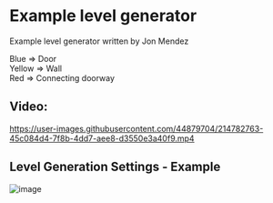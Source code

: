 # Example level generator
Example level generator written by Jon Mendez

Blue => Door <br />
Yellow => Wall <br />
Red => Connecting doorway <br />

## Video:
https://user-images.githubusercontent.com/44879704/214782763-45c084d4-7f8b-4dd7-aee8-d3550e3a40f9.mp4

## Level Generation Settings - Example
![image](https://user-images.githubusercontent.com/44879704/214783584-d728cda4-7e06-43bb-b984-5c0230775f94.png)


